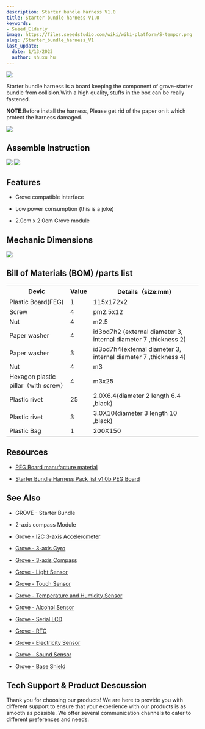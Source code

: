 ```yaml
---
description: Starter bundle harness V1.0
title: Starter bundle harness V1.0
keywords:
- Seeed_Elderly
image: https://files.seeedstudio.com/wiki/wiki-platform/S-tempor.png
slug: /Starter_bundle_harness_V1
last_update:
  date: 1/13/2023
  author: shuxu hu
---
```

![](https://files.seeedstudio.com/wiki/Starter_bundle_harness_V1/img/grharn1.jpg)

Starter bundle harness is a board  keeping the component of grove-starter bundle from collision.With a high quality, stuffs in the box can be really fastened.

**NOTE**:Before install the harness, Please get rid of the paper on it which protect the harness damaged.

[![](https://files.seeedstudio.com/wiki/Seeed-WiKi/docs/images/300px-Get_One_Now_Banner-ragular.png)](https://www.seeedstudio.com/Starter-Bundle-Harness-p-906.html)

##   Assemble Instruction

![](https://files.seeedstudio.com/wiki/Starter_bundle_harness_V1/img/Starter_bundle_assemble_instruction.jpg)
![](https://files.seeedstudio.com/wiki/Starter_bundle_harness_V1/img/Starter_bundle_assemble_instruction_2.jpg)

##   Features

*   Grove compatible interface

*   Low power consumption (this is a joke)

*   2.0cm x 2.0cm Grove module

##   Mechanic Dimensions

![](https://files.seeedstudio.com/wiki/Starter_bundle_harness_V1/img/Starterbh_mech.jpg)

##   Bill of Materials (BOM) /parts list

<table >
<tr>
<th>Devic
</th>
<th>Value
</th>
<th>Details（size:mm)
</th></tr>
<tr>
<td width="200px"> Plastic Board(FEG)
</td>
<td> 1
</td>
<td width="200px"> 115x172x2
</td></tr>
<tr>
<td width="200px"> Screw
</td>
<td> 4
</td>
<td width="400px"> pm2.5x12
</td></tr>
<tr>
<td width="200px"> Nut
</td>
<td> 4
</td>
<td width="200px"> m2.5
</td></tr>
<tr>
<td width="200px"> Paper washer
</td>
<td> 4
</td>
<td width="400px">id3od7h2 (external diameter 3, internal diameter 7 ,thickness 2)
</td></tr>
<tr>
<td width="200px"> Paper washer
</td>
<td> 3
</td>
<td width="400px">id3od7h4(external diameter 3, internal diameter 7 ,thickness 4)
</td></tr>
<tr>
<td width="200px"> Nut
</td>
<td> 4
</td>
<td width="200px"> m3
</td></tr>
<tr>
<td width="200px"> Hexagon plastic pillar（with screw）
</td>
<td> 4
</td>
<td width="400px"> m3x25
</td></tr>
<tr>
<td width="200px"> Plastic rivet
</td>
<td> 25
</td>
<td width="400px"> 2.0X6.4(diameter 2 length 6.4 ,black)
</td></tr>
<tr>
<td width="200px"> Plastic rivet
</td>
<td> 3
</td>
<td width="400px"> 3.0X10(diameter 3 length 10 ,black)
</td></tr>
<tr>
<td width="200px"> Plastic Bag
</td>
<td> 1
</td>
<td width="400px"> 200X150
</td></tr></table>

##   Resources

*   [PEG Board manufacture material](http://garden.seeedstudio.com/images/7/76/PEG_Board_manufacture_material.zip)

*   [Starter Bundle Harness Pack list v1.0b PEG Board](http://garden.seeedstudio.com/images/f/ff/Starter_Bundle_Harness_Pack_list_v1.0b_PEG_Board.pdf)

##   See Also

*   GROVE - Starter Bundle

*   2-axis compass Module

*   [Grove - I2C 3-axis Accelerometer](/Grove-3-Axis_Digital_Accelerometer-400g/ "Grove - I2C 3-axis Accelerometer")

*   [Grove - 3-axis Gyro](/Grove-3-Axis_Digital_Gyro/ "Grove - 3-axis Gyro")

*   [Grove - 3-axis Compass](/Grove-3-Axis_Compass_V1.0/ "Grove_-_3-axis_Compass")

*   [Grove - Light Sensor](/Grove-Light_Sensor/ "Grove - Light Sensor")

*   [Grove - Touch Sensor](/Grove-Touch_Sensor/ "Grove - Touch Sensor")

*   [Grove - Temperature and Humidity Sensor](/Grove-TemperatureAndHumidity_Sensor/ "Grove - Temperature and Humidity Sensor")

<!-- *   [Grove - Magnetic Switch](/Grove-Magnetic_Switch "Grove - Magnetic Switch") -->

*   [Grove - Alcohol Sensor](/Grove-Alcohol_Sensor/ "Grove - Alcohol Sensor")

*   [Grove - Serial LCD](/Grove-Serial_LCD_V1.0/ "Grove - Serial LCD")

*   [Grove - RTC](/Grove-RTC/ "Grove - RTC")

*   [Grove - Electricity Sensor](/Grove-Electricity_Sensor/ "Grove - Electricity Sensor")

*   [Grove - Sound Sensor ](/Grove-Sound_Sensor/    "Grove - Sound Sensor")

*   [Grove - Base Shield](/Base_Shield_V2/ "Grove - Base Shield")

## Tech Support & Product Descussion

Thank you for choosing our products! We are here to provide you with different support to ensure that your experience with our products is as smooth as possible. We offer several communication channels to cater to different preferences and needs.

<div class="button_tech_support_container">
<a href="https://forum.seeedstudio.com/" class="button_forum"></a> 
<a href="https://www.seeedstudio.com/contacts" class="button_email"></a>
</div>

<div class="button_tech_support_container">
<a href="https://discord.gg/eWkprNDMU7" class="button_discord"></a> 
<a href="https://github.com/Seeed-Studio/wiki-documents/discussions/69" class="button_discussion"></a>
</div>
